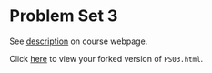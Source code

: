 # Problem Set 3

See [description](https://rudeboybert.github.io/STAT495/#problem_set_3) on course webpage.

Click [here](https://github.com/JDLancaster/PS03) to view your forked version of `PS03.html`.